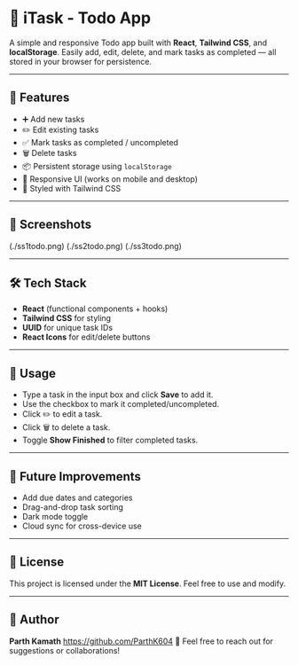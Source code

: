 # 📝 iTask - Todo App

A simple and responsive Todo app built with **React**, **Tailwind CSS**, and **localStorage**.
Easily add, edit, delete, and mark tasks as completed — all stored in your browser for persistence.

---

## 🚀 Features

* ➕ Add new tasks
* ✏️ Edit existing tasks
* ✅ Mark tasks as completed / uncompleted
* 🗑 Delete tasks
* 📦 Persistent storage using `localStorage`
* 📱 Responsive UI (works on mobile and desktop)
* 🎨 Styled with Tailwind CSS

---

## 📸 Screenshots

(./ss1todo.png)
(./ss2todo.png)
(./ss3todo.png)

---

## 🛠 Tech Stack

* **React** (functional components + hooks)
* **Tailwind CSS** for styling
* **UUID** for unique task IDs
* **React Icons** for edit/delete buttons

---

## 📝 Usage

* Type a task in the input box and click **Save** to add it.
* Use the checkbox to mark it completed/uncompleted.
* Click ✏️ to edit a task.
* Click 🗑 to delete a task.
* Toggle **Show Finished** to filter completed tasks.

---

## 🚀 Future Improvements

* Add due dates and categories
* Drag-and-drop task sorting
* Dark mode toggle
* Cloud sync for cross-device use

---

## 📜 License

This project is licensed under the **MIT License**. Feel free to use and modify.

---

## 👤 Author

**Parth Kamath**
https://github.com/ParthK604
📧 Feel free to reach out for suggestions or collaborations!

